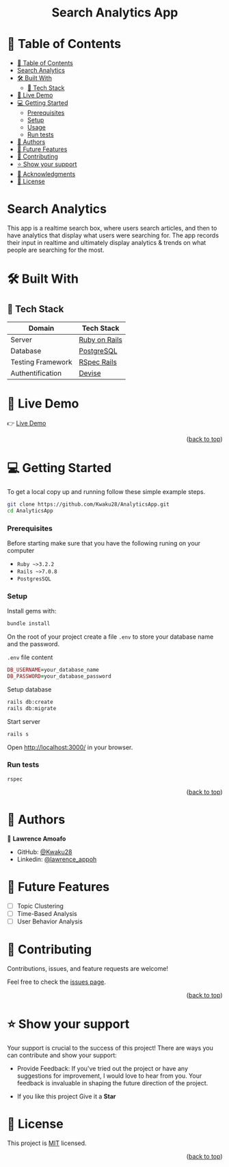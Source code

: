 <a name="readme-top"></a>

<div align="center">
  <h1><b> Search Analytics App </b></h1>
</div>

<!-- TABLE OF CONTENTS -->

# 📗 Table of Contents

- [📗 Table of Contents](#-table-of-contents)
- [ Search Analytics ](#-about-project-)
- [🛠 Built With ](#-built-with-)
  - [📌 Tech Stack ](#-tech-stack-)
- [🚀 Live Demo](#-live-demo-)
- [💻 Getting Started ](#-getting-started-)
  - [Prerequisites](#prerequisites)
  - [Setup](#setup)
  - [Usage](#usage)
  - [Run tests](#run-tests)
- [👥 Authors ](#-authors-)
- [🔭 Future Features ](#-future-features-)
- [🤝 Contributing ](#-contributing-)
- [⭐️ Show your support ](#️-show-your-support-)
- [🙏 Acknowledgments ](#-acknowledgments-)
- [📝 License ](#-license-)

<!-- PROJECT DESCRIPTION -->

# Search Analytics <a name="about-project"></a>

This app is a realtime search box, where users search articles, and then to have analytics that display what users were searching for. The app records their input in realtime and ultimately display analytics & trends on what people are searching for the most.

# 🛠 Built With <a name="built-with"></a>

## 📌 Tech Stack <a name="tech-stack"></a>

| Domain | Tech Stack |
|--------|--------|
| Server | <a href="https://rubyonrails.org/">Ruby on Rails</a> |
| Database | <a href="https://www.postgresql.org/">PostgreSQL</a> |
| Testing Framework | <a href="https://github.com/rspec/rspec-rails">RSpec Rails |
| Authentification | <a href="https://github.com/heartcombo/devise#getting-started">Devise</a> |

<!-- Features -->

# 🚀 Live Demo <a name="live-demo"></a>

👉 [Live Demo](https://analytics-xpp1.onrender.com)

<p align="right">(<a href="#readme-top">back to top</a>)</p>

# 💻 Getting Started <a name="getting-started"></a>

To get a local copy up and running follow these simple example steps.

```sh
git clone https://github.com/Kwaku28/AnalyticsApp.git
cd AnalyticsApp
```

### Prerequisites
Before starting make sure that you have the following runing on your computer
- `Ruby ~>3.2.2`
- `Rails ~>7.0.8`
- `PostgresSQL`

### Setup

Install gems with:
```sh
bundle install
```
On the root of your project create a file `.env` to store your database name and the password.

`.env` file content

```ruby
DB_USERNAME=your_database_name
DB_PASSWORD=your_database_password
```

Setup database

```sh
rails db:create
rails db:migrate
```

Start server 

```sh
rails s
```

Open [http://localhost:3000/](http://localhost:3000/]) in your browser.

### Run tests

```
rspec
```

<p align="right">(<a href="#readme-top">back to top</a>)</p>

<!-- AUTHORS -->

# 👥 Authors <a name="authors"></a>

👤 **Lawrence Amoafo**

- GitHub: [@Kwaku28](https://github.com/Kwaku28)
- Linkedin: [@lawrence_appoh](https://www.linkedin.com/in/lawrence-amoafo-appoh/)

# 🔭 Future Features <a name="future-features"></a>

- [ ] Topic Clustering
- [ ] Time-Based Analysis
- [ ] User Behavior Analysis

# 🤝 Contributing <a name="contributing"></a>
Contributions, issues, and feature requests are welcome!

Feel free to check the [issues page](https://github.com/Kwaku28/AnalyticsApp/issues).

<p align="right">(<a href="#readme-top">back to top</a>)</p>

<!-- SUPPORT -->

# ⭐️ Show your support <a name="support"></a>

Your support is crucial to the success of this project! There are ways you can contribute and show your support:

- Provide Feedback: If you've tried out the project or have any suggestions for improvement, I would love to hear from you. Your feedback is invaluable in shaping the future direction of the project.

- If you like this project Give it a **Star**

# 📝 License <a name="license"></a>

This project is [MIT](./LICENSE) licensed.

<p align="right">(<a href="#readme-top">back to top</a>)</p>
